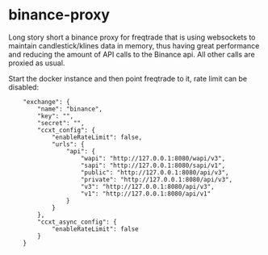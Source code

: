 # binance-proxy

Long story short a binance proxy for freqtrade that is using websockets to maintain candlestick/klines data in memory, thus having great performance and reducing the amount of API calls to the Binance api.
All other calls are proxied as usual.

Start the docker instance and then point freqtrade to it, rate limit can be disabled:
```
    "exchange": {
        "name": "binance",
        "key": "",
        "secret": "",
        "ccxt_config": {
            "enableRateLimit": false,
            "urls": {
                "api": {
                    "wapi": "http://127.0.0.1:8080/wapi/v3",
                    "sapi": "http://127.0.0.1:8080/sapi/v1",
                    "public": "http://127.0.0.1:8080/api/v3",
                    "private": "http://127.0.0.1:8080/api/v3",
                    "v3": "http://127.0.0.1:8080/api/v3",
                    "v1": "http://127.0.0.1:8080/api/v1"
                }
            }
        },
        "ccxt_async_config": {
            "enableRateLimit": false
        }
    }
```
